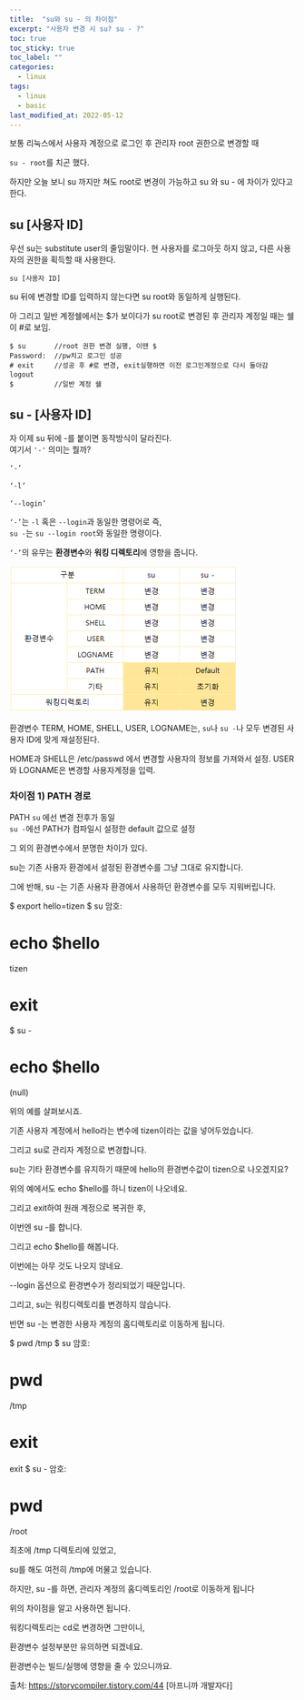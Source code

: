 ```yaml
---
title:  "su와 su - 의 차이점"
excerpt: "사용자 변경 시 su? su - ?"
toc: true
toc_sticky: true
toc_label: ""
categories:
  - linux
tags:
  - linux
  - basic
last_modified_at: 2022-05-12
---
```


보통 리눅스에서 사용자 계정으로 로그인 후
관리자 root 권한으로 변경할 때

`su - root`를 치곤 했다.

하지만 오늘 보니 su 까지만 쳐도 root로 변경이 가능하고 su 와 su - 에 차이가 있다고 한다. 


## su [사용자 ID]
우선 su는 substitute user의 줄임말이다. 
현 사용자를 로그아웃 하지 않고, 다른 사용자의 권한을 획득할 때 사용한다. 

```
su [사용자 ID]
```

su 뒤에 변경할 ID를 입력하지 않는다면 su root와 동일하게 실행된다. 

아 그리고 일반 계정쉘에서는 $가 보이다가 su root로 변경된 후 관리자 계정일 때는 쉘이 #로 보임.

```
$ su       //root 권한 변경 실행, 이땐 $
Password:  //pw치고 로그인 성공
# exit     //성공 후 #로 변경, exit실행하면 이전 로그인계정으로 다시 돌아감
logout 
$          //일반 계정 쉘

```

## su - [사용자 ID]
자 이제 su 뒤에 -를 붙이면 동작방식이 달라진다.   
여기서 `'-'` 의미는 뭘까?

`‘-’`

`‘-l’`

`‘--login’`

`‘-’`는 `-l` 혹은 `--login`과 동일한 명령어로 즉,  
`su -`는 `su --login root`와 동일한 명령이다.

`‘-’`의 유무는 **환경변수**와 **워킹 디렉토리**에 영향을 줍니다.

![](./images/2022-05-12-23-54-28.png)  


환경변수 TERM, HOME, SHELL, USER, LOGNAME는,
`su`나 `su -`나 모두 변경된 사용자 ID에 맞게 재설정된다.

HOME과 SHELL은  /etc/passwd 에서 변경할 사용자의 정보를 가져와서 설정.
USER와 LOGNAME은 변경할 사용자계정을 입력.

### 차이점 1) PATH 경로
PATH
`su` 에선 변경 전후가 동일   
`su -`에선 PATH가 컴파일시 설정한 default 값으로 설정

그 외의 환경변수에서 분명한 차이가 있다.

su는 기존 사용자 환경에서 설정된 환경변수를 그냥 그대로 유지합니다.

그에 반해, su -는 기존 사용자 환경에서 사용하던 환경변수를 모두 지워버립니다.


$ export hello=tizen
$ su
암호: 
# echo $hello
tizen
# exit
$ su -
# echo $hello
(null)

위의 예를 살펴보시죠.

기존 사용자 계정에서 hello라는 변수에 tizen이라는 값을 넣어두었습니다.

그리고 su로 관리자 계정으로 변경합니다.

su는 기타 환경변수를 유지하기 때문에 hello의 환경변수값이 tizen으로 나오겠지요?

위의 예에서도 echo $hello를 하니 tizen이 나오네요.



그리고 exit하여 원래 계정으로 복귀한 후,

이번엔 su -를 합니다.

그리고 echo $hello를 해봅니다.

이번에는 아무 것도 나오지 않네요.

--login 옵션으로 환경변수가 정리되었기 때문입니다.



그리고, su는 워킹디렉토리를 변경하지 않습니다.

반면 su -는 변경한 사용자 계정의 홈디렉토리로 이동하게 됩니다.



$ pwd
/tmp
$ su
암호: 
# pwd
/tmp
# exit
exit
$ su -
암호: 
# pwd
/root


최초에 /tmp 디렉토리에 있었고,

su를 해도 여전히 /tmp에 머물고 있습니다.

하지만, su -를 하면, 관리자 계정의 홈디렉토리인 /root로 이동하게 됩니다



위의 차이점을 알고 사용하면 됩니다.

워킹디렉토리는 cd로 변경하면 그만이니,

환경변수 설정부분만 유의하면 되겠네요.

환경변수는 빌드/실행에 영향을 줄 수 있으니까요.


출처: https://storycompiler.tistory.com/44 [아프니까 개발자다]